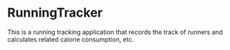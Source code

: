 # RunningTracker
This is a running tracking application that records the track of runners and calculates related calorie consumption, etc.
